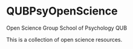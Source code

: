 # QUBPsyOpenScience
Open Science Group School of Psychology QUB

This is a collection of open science resources.
